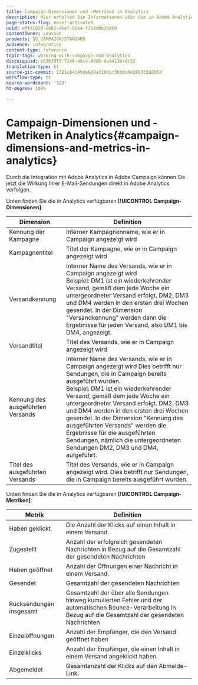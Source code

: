 ```yaml
---
title: Campaign-Dimensionen und -Metriken in Analytics
description: Hier erhalten Sie Informationen über die in Adobe Analytics verfügbaren Dimensionen, mit denen Ihre E-Mail-Sendungen in Adobe Campaign verfolgt werden können.
page-status-flag: never-activated
uuid: effa1028-66b2-4bef-b5e4-7319dbb23d5d
contentOwner: sauviat
products: SG_CAMPAIGN/STANDARD
audience: integrating
content-type: reference
topic-tags: working-with-campaign-and-analytics
discoiquuid: eb3639f5-7246-46c4-8ddb-da9413b40c32
translation-type: ht
source-git-commit: 1321c84c49de6d9a318bbc5bb8a0e28b332d2b5d
workflow-type: ht
source-wordcount: '322'
ht-degree: 100%

---
```



# Campaign-Dimensionen und -Metriken in Analytics{#campaign-dimensions-and-metrics-in-analytics}

Durch die Integration mit Adobe Analytics in Adobe Campaign können Sie jetzt die Wirkung Ihrer E-Mail-Sendungen direkt in Adobe Analytics verfolgen.

Unten finden Sie die in Analytics verfügbaren **[!UICONTROL Campaign-Dimensionen]**:

<table> 
 <thead> 
  <tr> 
   <th> Dimension<br /> </th> 
   <th> Definition<br /> </th> 
  </tr> 
 </thead> 
 <tbody> 
  <tr> 
   <td> Kennung der Kampagne<br /> </td> 
   <td> Interner Kampagnenname, wie er in Campaign angezeigt wird<br /> </td> 
  </tr> 
  <tr> 
   <td> Kampagnentitel<br /> </td> 
   <td> Titel der Kampagne, wie er in Campaign angezeigt wird<br /> </td> 
  </tr> 
  <tr> 
   <td> Versandkennung<br /> </td> 
   <td> Interner Name des Versands, wie er in Campaign angezeigt wird<br /> Beispiel: DM1 ist ein wiederkehrender Versand, gemäß dem jede Woche ein untergeordneter Versand erfolgt. DM2, DM3 und DM4 werden in den ersten drei Wochen gesendet. In der Dimension "Versandkennung" werden dann die Ergebnisse für jeden Versand, also DM1 bis DM4, angezeigt. <br /> </td> 
  </tr> 
  <tr> 
   <td> Versandtitel<br /> </td> 
   <td> Titel des Versands, wie er in Campaign angezeigt wird<br /> </td> 
  </tr> 
  <tr> 
   <td> Kennung des ausgeführten Versands<br /> </td> 
   <td> Interner Name des Versands, wie er in Campaign angezeigt wird Dies betrifft nur Sendungen, die in Campaign bereits ausgeführt wurden.<br /> Beispiel: DM1 ist ein wiederkehrender Versand, gemäß dem jede Woche ein untergeordneter Versand erfolgt. DM2, DM3 und DM4 werden in den ersten drei Wochen gesendet. In der Dimension "Kennung des ausgeführten Versands" werden die Ergebnisse für die ausgeführten Sendungen, nämlich die untergeordneten Sendungen DM2, DM3 und DM4, aufgeführt. <br /> </td> 
  </tr> 
  <tr> 
   <td> Titel des ausgeführten Versands<br /> </td> 
   <td> Titel des Versands, wie er in Campaign angezeigt wird. Dies betrifft nur Sendungen, die in Campaign bereits ausgeführt wurden.<br /> </td> 
  </tr> 
 </tbody> 
</table>

Unten finden Sie die in Analytics verfügbaren **[!UICONTROL Campaign-Metriken]**:

<table> 
 <thead> 
  <tr> 
   <th> Metrik<br /> </th> 
   <th> Definition<br /> </th> 
  </tr> 
 </thead> 
 <tbody> 
  <tr> 
   <td> Haben geklickt<br /> </td> 
   <td> Die Anzahl der Klicks auf einen Inhalt in einem Versand.<br /> </td> 
  </tr> 
  <tr> 
   <td> Zugestellt<br /> </td> 
   <td> Anzahl der erfolgreich gesendeten Nachrichten in Bezug auf die Gesamtzahl der gesendeten Nachrichten<br /> </td> 
  </tr> 
  <tr> 
   <td> Haben geöffnet<br /> </td> 
   <td> Anzahl der Öffnungen einer Nachricht in einem Versand.<br /> </td> 
  </tr> 
  <tr> 
   <td> Gesendet<br /> </td> 
   <td> Gesamtzahl der gesendeten Nachrichten<br /> </td> 
  </tr> 
  <tr> 
   <td> Rücksendungen insgesamt<br /> </td> 
   <td> Gesamtzahl der über alle Sendungen hinweg kumulierten Fehler und der automatischen Bounce-Verarbeitung in Bezug auf die Gesamtzahl der gesendeten Nachrichten<br /> </td> 
  </tr> 
  <tr> 
   <td> Einzelöffnungen<br /> </td> 
   <td> Anzahl der Empfänger, die den Versand geöffnet haben<br /> </td> 
  </tr> 
  <tr> 
   <td> Einzelklicks<br /> </td> 
   <td> Anzahl der Empfänger, die einen Inhalt in einem Versand angeklickt haben<br /> </td> 
  </tr> 
  <tr> 
   <td> Abgemeldet<br /> </td> 
   <td> Gesamtanzahl der Klicks auf den Abmelde-Link.<br /> </td> 
  </tr> 
 </tbody> 
</table>

